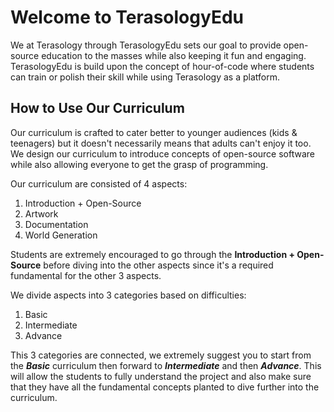 # Welcome to TerasologyEdu

We at Terasology through TerasologyEdu sets our goal to provide open-source education to the masses while also keeping it fun and engaging. TerasologyEdu is build upon the concept of hour-of-code where students can train or polish their skill while using Terasology as a platform.

## How to Use Our Curriculum
Our curriculum is crafted to cater better to younger audiences (kids & teenagers) but it doesn't necessarily means that adults can't enjoy it too. We design our curriculum to introduce concepts of open-source software while also allowing everyone to get the grasp of programming.

Our curriculum are consisted of 4 aspects:
1. Introduction + Open-Source
2. Artwork
3. Documentation
3. World Generation

Students are extremely encouraged to go through the **Introduction + Open-Source** before diving into the other aspects since it's a required fundamental for the other 3 aspects.

We divide aspects into 3 categories based on difficulties:
1. Basic
2. Intermediate
3. Advance

This 3 categories are connected, we extremely suggest you to start from the ***Basic*** curriculum then forward to ***Intermediate*** and then ***Advance***. This will allow the students to fully understand the project and also make sure that they have all the fundamental concepts planted to dive further into the curriculum.